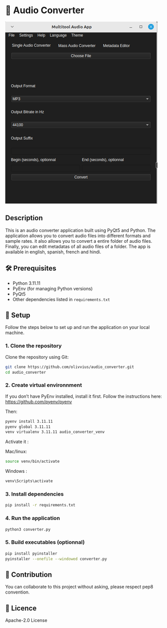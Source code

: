 # 🌟 Audio Converter

![](screen.png?raw=true "screen")

## Description
This is an audio converter application built using PyQt5 and Python. The application allows you to convert audio files into different formats and sample rates. it also allows you to convert a entire folder of audio files. Finally, you can edit metadatas of all audio files of a folder. The app is available in english, spanish, french and hindi.

## 🛠 Prerequisites

- Python 3.11.11
- PyEnv (for managing Python versions)
- PyQt5
- Other dependencies listed in `requirements.txt`

## 🚀 Setup

Follow the steps below to set up and run the application on your local machine.

### 1. Clone the repository

Clone the repository using Git:

```bash
git clone https://github.com/olivvius/audio_converter.git
cd audio_converter
```

### 2. Create virtual environnment
If you don’t have PyEnv installed, install it first. Follow the instructions here: https://github.com/pyenv/pyenv

Then: 

```bash
pyenv install 3.11.11
pyenv global 3.11.11
venv virtualenv 3.11.11 audio_converter_venv
```

Activate it :

Mac/linux:
    
```bash
source venv/bin/activate
```

Windows :

```bash
venv\Scripts\activate
```

### 3. Install dependencies

```bash
pip install -r requirements.txt
```

### 4. Run the application

```bash
python3 converter.py
```

### 5. Build executables (optionnal)

```bash
pip install pyinstaller
pyinstaller --onefile --windowed converter.py
```

## 👥 Contribution

You can collaborate to this project without asking, please respect pep8 convention.

## 📄 Licence

Apache-2.0 License

